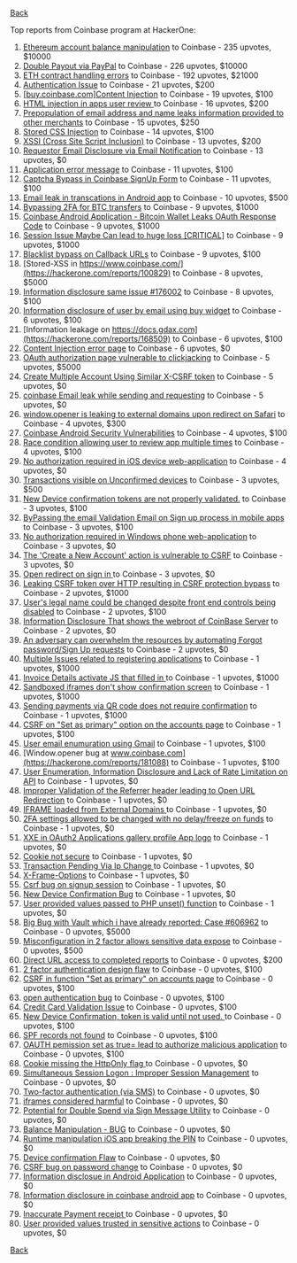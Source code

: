 [Back](../README.md)

Top reports from Coinbase program at HackerOne:

1. [Ethereum account balance manipulation](https://hackerone.com/reports/300748) to Coinbase - 235 upvotes, $10000
2. [Double Payout via PayPal](https://hackerone.com/reports/307239) to Coinbase - 226 upvotes, $10000
3. [ETH contract handling errors](https://hackerone.com/reports/328526) to Coinbase - 192 upvotes, $21000
4. [Authentication Issue](https://hackerone.com/reports/176979) to Coinbase - 21 upvotes, $200
5. [[buy.coinbase.com]Content Injection](https://hackerone.com/reports/218680) to Coinbase - 19 upvotes, $100
6. [HTML injection in apps user review ](https://hackerone.com/reports/104543) to Coinbase - 16 upvotes, $200
7. [Prepopulation of email address and name leaks information provided to other merchants](https://hackerone.com/reports/316290) to Coinbase - 15 upvotes, $250
8. [Stored CSS Injection](https://hackerone.com/reports/315865) to Coinbase - 14 upvotes, $100
9. [XSSI (Cross Site Script Inclusion)](https://hackerone.com/reports/118631) to Coinbase - 13 upvotes, $200
10. [Requestor Email Disclosure via Email Notification](https://hackerone.com/reports/202361) to Coinbase - 13 upvotes, $0
11. [Application error message](https://hackerone.com/reports/147577) to Coinbase - 11 upvotes, $100
12. [Captcha Bypass in Coinbase SignUp Form](https://hackerone.com/reports/246801) to Coinbase - 11 upvotes, $100
13. [Email leak in transcations in Android app](https://hackerone.com/reports/126376) to Coinbase - 10 upvotes, $500
14. [Bypassing 2FA for BTC transfers](https://hackerone.com/reports/10554) to Coinbase - 9 upvotes, $1000
15. [Coinbase Android Application - Bitcoin Wallet Leaks OAuth Response Code](https://hackerone.com/reports/5314) to Coinbase - 9 upvotes, $1000
16. [Session Issue Maybe Can lead to huge loss [CRITICAL]](https://hackerone.com/reports/112496) to Coinbase - 9 upvotes, $1000
17. [Blacklist bypass on Callback URLs](https://hackerone.com/reports/53004) to Coinbase - 9 upvotes, $100
18. [Stored-XSS in https://www.coinbase.com/](https://hackerone.com/reports/100829) to Coinbase - 8 upvotes, $5000
19. [Information disclosure same issue #176002](https://hackerone.com/reports/248599) to Coinbase - 8 upvotes, $100
20. [Information disclosure of user by email using buy widget](https://hackerone.com/reports/176002) to Coinbase - 6 upvotes, $100
21. [Information leakage on https://docs.gdax.com](https://hackerone.com/reports/168509) to Coinbase - 6 upvotes, $100
22. [Content Injection error page](https://hackerone.com/reports/148952) to Coinbase - 6 upvotes, $0
23. [OAuth authorization page vulnerable to clickjacking](https://hackerone.com/reports/65825) to Coinbase - 5 upvotes, $5000
24. [Create Multiple Account Using Similar X-CSRF token](https://hackerone.com/reports/155726) to Coinbase - 5 upvotes, $0
25. [coinbase Email leak while sending and requesting](https://hackerone.com/reports/168289) to Coinbase - 5 upvotes, $0
26. [window.opener is leaking to external domains upon redirect on Safari](https://hackerone.com/reports/160498) to Coinbase - 4 upvotes, $300
27. [Coinbase Android Security Vulnerabilities](https://hackerone.com/reports/5786) to Coinbase - 4 upvotes, $100
28. [Race condition allowing user to review app multiple times](https://hackerone.com/reports/106360) to Coinbase - 4 upvotes, $100
29. [No authorization required in iOS device web-application](https://hackerone.com/reports/148538) to Coinbase - 4 upvotes, $0
30. [Transactions visible on Unconfirmed devices](https://hackerone.com/reports/100186) to Coinbase - 3 upvotes, $500
31. [New Device confirmation tokens are not properly validated.](https://hackerone.com/reports/30238) to Coinbase - 3 upvotes, $100
32. [ByPassing the email Validation Email on Sign up process in mobile apps](https://hackerone.com/reports/57764) to Coinbase - 3 upvotes, $100
33. [No authorization required in Windows phone web-application](https://hackerone.com/reports/148537) to Coinbase - 3 upvotes, $0
34. [The 'Create a New Account' action is vulnerable to CSRF](https://hackerone.com/reports/109810) to Coinbase - 3 upvotes, $0
35. [Open redirect on sign in ](https://hackerone.com/reports/231760) to Coinbase - 3 upvotes, $0
36. [Leaking CSRF token over HTTP resulting in CSRF protection bypass](https://hackerone.com/reports/15412) to Coinbase - 2 upvotes, $1000
37. [User's legal name could be changed despite front end controls being disabled](https://hackerone.com/reports/131192) to Coinbase - 2 upvotes, $100
38. [Information Disclosure That shows the webroot of CoinBase Server](https://hackerone.com/reports/5073) to Coinbase - 2 upvotes, $0
39. [An adversary can overwhelm the resources by automating Forgot password/Sign Up requests](https://hackerone.com/reports/119605) to Coinbase - 2 upvotes, $0
40. [Multiple Issues related to registering applications](https://hackerone.com/reports/5933) to Coinbase - 1 upvotes, $1000
41. [Invoice Details activate JS that filled in ](https://hackerone.com/reports/21034) to Coinbase - 1 upvotes, $1000
42. [Sandboxed iframes don't show confirmation screen](https://hackerone.com/reports/54733) to Coinbase - 1 upvotes, $1000
43. [Sending payments via QR code does not require confirmation](https://hackerone.com/reports/126784) to Coinbase - 1 upvotes, $1000
44. [CSRF on "Set as primary" option on the accounts page](https://hackerone.com/reports/10563) to Coinbase - 1 upvotes, $100
45. [User email enumuration using Gmail](https://hackerone.com/reports/90308) to Coinbase - 1 upvotes, $100
46. [Window.opener bug at www.coinbase.com](https://hackerone.com/reports/181088) to Coinbase - 1 upvotes, $100
47. [User Enumeration, Information Disclosure and Lack of Rate Limitation on API](https://hackerone.com/reports/5200) to Coinbase - 1 upvotes, $0
48. [Improper Validation of the Referrer header leading to Open URL Redirection](https://hackerone.com/reports/5199) to Coinbase - 1 upvotes, $0
49. [IFRAME loaded from External Domains  ](https://hackerone.com/reports/5205) to Coinbase - 1 upvotes, $0
50. [2FA settings allowed to be changed with no delay/freeze on funds](https://hackerone.com/reports/16696) to Coinbase - 1 upvotes, $0
51. [XXE in OAuth2 Applications gallery profile App logo](https://hackerone.com/reports/104620) to Coinbase - 1 upvotes, $0
52. [Cookie not secure](https://hackerone.com/reports/140742) to Coinbase - 1 upvotes, $0
53. [Transaction Pending Via  Ip Change ](https://hackerone.com/reports/143541) to Coinbase - 1 upvotes, $0
54. [X-Frame-Options](https://hackerone.com/reports/237071) to Coinbase - 1 upvotes, $0
55. [Csrf bug on signup session](https://hackerone.com/reports/230428) to Coinbase - 1 upvotes, $0
56. [New Device Confirmation Bug](https://hackerone.com/reports/266288) to Coinbase - 1 upvotes, $0
57. [User provided values passed to PHP unset() function](https://hackerone.com/reports/292500) to Coinbase - 1 upvotes, $0
58. [Big Bug with Vault which i have already reported: Case #606962](https://hackerone.com/reports/65084) to Coinbase - 0 upvotes, $5000
59. [Misconfiguration in 2 factor allows sensitive data expose](https://hackerone.com/reports/119129) to Coinbase - 0 upvotes, $500
60. [Direct URL access to completed reports](https://hackerone.com/reports/109815) to Coinbase - 0 upvotes, $200
61. [2 factor authentication design flaw](https://hackerone.com/reports/7369) to Coinbase - 0 upvotes, $100
62. [CSRF in function "Set as primary" on  accounts page](https://hackerone.com/reports/10829) to Coinbase - 0 upvotes, $100
63. [open authentication bug](https://hackerone.com/reports/48065) to Coinbase - 0 upvotes, $100
64. [Credit Card Validation Issue](https://hackerone.com/reports/29234) to Coinbase - 0 upvotes, $100
65. [New Device Confirmation, token is valid until not used. ](https://hackerone.com/reports/36594) to Coinbase - 0 upvotes, $100
66. [SPF records not found](https://hackerone.com/reports/92740) to Coinbase - 0 upvotes, $100
67. [OAUTH pemission set as true= lead to authorize malicious application](https://hackerone.com/reports/87561) to Coinbase - 0 upvotes, $100
68. [ Cookie missing the HttpOnly flag  ](https://hackerone.com/reports/5204) to Coinbase - 0 upvotes, $0
69. [Simultaneous Session Logon : Improper Session Management](https://hackerone.com/reports/11722) to Coinbase - 0 upvotes, $0
70. [Two-factor authentication (via SMS)](https://hackerone.com/reports/66223) to Coinbase - 0 upvotes, $0
71. [iframes considered harmful](https://hackerone.com/reports/55827) to Coinbase - 0 upvotes, $0
72. [Potential for Double Spend via Sign Message Utility](https://hackerone.com/reports/106315) to Coinbase - 0 upvotes, $0
73. [Balance Manipulation - BUG](https://hackerone.com/reports/94925) to Coinbase - 0 upvotes, $0
74. [Runtime manipulation iOS app breaking the PIN](https://hackerone.com/reports/80512) to Coinbase - 0 upvotes, $0
75. [Device confirmation Flaw](https://hackerone.com/reports/254869) to Coinbase - 0 upvotes, $0
76. [CSRF bug on password change](https://hackerone.com/reports/230436) to Coinbase - 0 upvotes, $0
77. [Information disclosue in Android Application](https://hackerone.com/reports/201855) to Coinbase - 0 upvotes, $0
78. [ Information disclosure in coinbase android app](https://hackerone.com/reports/192197) to Coinbase - 0 upvotes, $0
79. [Inaccurate Payment receipt ](https://hackerone.com/reports/121417) to Coinbase - 0 upvotes, $0
80. [User provided values trusted in sensitive actions](https://hackerone.com/reports/327867) to Coinbase - 0 upvotes, $0


[Back](../README.md)